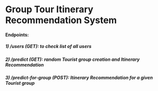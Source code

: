 # Group Tour Itinerary Recommendation System
#### Endpoints:
##### 1) /users (GET): to check list of all users
##### 2) /predict (GET): random Tourist group creation and Itinerary Recommendation
##### 3) /predict-for-group (POST): Itinerary Recommendation for a given Tourist group
